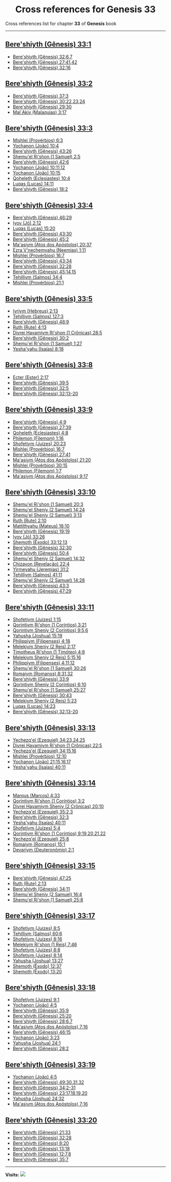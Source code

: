 <div align="center">

# Cross references for **Genesis 33**
</div>

Cross references list for chapter **33** of **Genesis** book

---

<h2 id="1"><a href="https://bible.ozzuu.com/pt_yah/Gen/33#1" target="_blank">Bere'shiyth (Gênesis) 33:1</a></h2>

- [Bere'shiyth (Gênesis) 32:6,7](https://bible.ozzuu.com/pt_yah/Gen/32#6)
- [Bere'shiyth (Gênesis) 27:41,42](https://bible.ozzuu.com/pt_yah/Gen/27#41)
- [Bere'shiyth (Gênesis) 32:16](https://bible.ozzuu.com/pt_yah/Gen/32#16)
<h2 id="2"><a href="https://bible.ozzuu.com/pt_yah/Gen/33#2" target="_blank">Bere'shiyth (Gênesis) 33:2</a></h2>

- [Bere'shiyth (Gênesis) 37:3](https://bible.ozzuu.com/pt_yah/Gen/37#3)
- [Bere'shiyth (Gênesis) 30:22,23,24](https://bible.ozzuu.com/pt_yah/Gen/30#22)
- [Bere'shiyth (Gênesis) 29:30](https://bible.ozzuu.com/pt_yah/Gen/29#30)
- [Mal`Akiy (Malaquias) 3:17](https://bible.ozzuu.com/pt_yah/Mal/3#17)
<h2 id="3"><a href="https://bible.ozzuu.com/pt_yah/Gen/33#3" target="_blank">Bere'shiyth (Gênesis) 33:3</a></h2>

- [Mishlei (Provérbios) 6:3](https://bible.ozzuu.com/pt_yah/Pro/6#3)
- [Yochanon (João) 10:4](https://bible.ozzuu.com/pt_yah/Joh/10#4)
- [Bere'shiyth (Gênesis) 43:26](https://bible.ozzuu.com/pt_yah/Gen/43#26)
- [Shemu'el Ri'shon (1 Samuel) 2:5](https://bible.ozzuu.com/pt_yah/1Sm/2#5)
- [Bere'shiyth (Gênesis) 42:6](https://bible.ozzuu.com/pt_yah/Gen/42#6)
- [Yochanon (João) 10:11,12](https://bible.ozzuu.com/pt_yah/Joh/10#11)
- [Yochanon (João) 10:15](https://bible.ozzuu.com/pt_yah/Joh/10#15)
- [Qoheleth (Eclesiastes) 10:4](https://bible.ozzuu.com/pt_yah/Ecc/10#4)
- [Luqas (Lucas) 14:11](https://bible.ozzuu.com/pt_yah/Luk/14#11)
- [Bere'shiyth (Gênesis) 18:2](https://bible.ozzuu.com/pt_yah/Gen/18#2)
<h2 id="4"><a href="https://bible.ozzuu.com/pt_yah/Gen/33#4" target="_blank">Bere'shiyth (Gênesis) 33:4</a></h2>

- [Bere'shiyth (Gênesis) 46:29](https://bible.ozzuu.com/pt_yah/Gen/46#29)
- [Iyov (Jó) 2:12](https://bible.ozzuu.com/pt_yah/Job/2#12)
- [Luqas (Lucas) 15:20](https://bible.ozzuu.com/pt_yah/Luk/15#20)
- [Bere'shiyth (Gênesis) 43:30](https://bible.ozzuu.com/pt_yah/Gen/43#30)
- [Bere'shiyth (Gênesis) 45:2](https://bible.ozzuu.com/pt_yah/Gen/45#2)
- [Ma'asiym (Atos dos Apóstolos) 20:37](https://bible.ozzuu.com/pt_yah/Act/20#37)
- [Ezra V'nechemyahu (Neemias) 1:11](https://bible.ozzuu.com/pt_yah/Neh/1#11)
- [Mishlei (Provérbios) 16:7](https://bible.ozzuu.com/pt_yah/Pro/16#7)
- [Bere'shiyth (Gênesis) 43:34](https://bible.ozzuu.com/pt_yah/Gen/43#34)
- [Bere'shiyth (Gênesis) 32:28](https://bible.ozzuu.com/pt_yah/Gen/32#28)
- [Bere'shiyth (Gênesis) 45:14,15](https://bible.ozzuu.com/pt_yah/Gen/45#14)
- [Tehilliym (Salmos) 34:4](https://bible.ozzuu.com/pt_yah/Psa/34#4)
- [Mishlei (Provérbios) 21:1](https://bible.ozzuu.com/pt_yah/Pro/21#1)
<h2 id="5"><a href="https://bible.ozzuu.com/pt_yah/Gen/33#5" target="_blank">Bere'shiyth (Gênesis) 33:5</a></h2>

- [Ivriym (Hebreus) 2:13](https://bible.ozzuu.com/pt_yah/Heb/2#13)
- [Tehilliym (Salmos) 127:3](https://bible.ozzuu.com/pt_yah/Psa/127#3)
- [Bere'shiyth (Gênesis) 48:9](https://bible.ozzuu.com/pt_yah/Gen/48#9)
- [Ruth (Rute) 4:13](https://bible.ozzuu.com/pt_yah/Rut/4#13)
- [Divrei Hayamiym Ri'shon (1 Crônicas) 28:5](https://bible.ozzuu.com/pt_yah/1Ch/28#5)
- [Bere'shiyth (Gênesis) 30:2](https://bible.ozzuu.com/pt_yah/Gen/30#2)
- [Shemu'el Ri'shon (1 Samuel) 1:27](https://bible.ozzuu.com/pt_yah/1Sm/1#27)
- [Yesha'yahu (Isaías) 8:18](https://bible.ozzuu.com/pt_yah/Isa/8#18)
<h2 id="8"><a href="https://bible.ozzuu.com/pt_yah/Gen/33#8" target="_blank">Bere'shiyth (Gênesis) 33:8</a></h2>

- [Ecter (Ester) 2:17](https://bible.ozzuu.com/pt_yah/Est/2#17)
- [Bere'shiyth (Gênesis) 39:5](https://bible.ozzuu.com/pt_yah/Gen/39#5)
- [Bere'shiyth (Gênesis) 32:5](https://bible.ozzuu.com/pt_yah/Gen/32#5)
- [Bere'shiyth (Gênesis) 32:13-20](https://bible.ozzuu.com/pt_yah/Gen/32#13)
<h2 id="9"><a href="https://bible.ozzuu.com/pt_yah/Gen/33#9" target="_blank">Bere'shiyth (Gênesis) 33:9</a></h2>

- [Bere'shiyth (Gênesis) 4:9](https://bible.ozzuu.com/pt_yah/Gen/4#9)
- [Bere'shiyth (Gênesis) 27:39](https://bible.ozzuu.com/pt_yah/Gen/27#39)
- [Qoheleth (Eclesiastes) 4:8](https://bible.ozzuu.com/pt_yah/Ecc/4#8)
- [Philemon (Filemom) 1:16](https://bible.ozzuu.com/pt_yah/Phm/1#16)
- [Shofetiym (Juízes) 20:23](https://bible.ozzuu.com/pt_yah/Jdg/20#23)
- [Mishlei (Provérbios) 16:7](https://bible.ozzuu.com/pt_yah/Pro/16#7)
- [Bere'shiyth (Gênesis) 27:41](https://bible.ozzuu.com/pt_yah/Gen/27#41)
- [Ma'asiym (Atos dos Apóstolos) 21:20](https://bible.ozzuu.com/pt_yah/Act/21#20)
- [Mishlei (Provérbios) 30:15](https://bible.ozzuu.com/pt_yah/Pro/30#15)
- [Philemon (Filemom) 1:7](https://bible.ozzuu.com/pt_yah/Phm/1#7)
- [Ma'asiym (Atos dos Apóstolos) 9:17](https://bible.ozzuu.com/pt_yah/Act/9#17)
<h2 id="10"><a href="https://bible.ozzuu.com/pt_yah/Gen/33#10" target="_blank">Bere'shiyth (Gênesis) 33:10</a></h2>

- [Shemu'el Ri'shon (1 Samuel) 20:3](https://bible.ozzuu.com/pt_yah/1Sm/20#3)
- [Shemu'el Sheniy (2 Samuel) 14:24](https://bible.ozzuu.com/pt_yah/2Sm/14#24)
- [Shemu'el Sheniy (2 Samuel) 3:13](https://bible.ozzuu.com/pt_yah/2Sm/3#13)
- [Ruth (Rute) 2:10](https://bible.ozzuu.com/pt_yah/Rut/2#10)
- [Mattithyahu (Mateus) 18:10](https://bible.ozzuu.com/pt_yah/Mat/18#10)
- [Bere'shiyth (Gênesis) 19:19](https://bible.ozzuu.com/pt_yah/Gen/19#19)
- [Iyov (Jó) 33:26](https://bible.ozzuu.com/pt_yah/Job/33#26)
- [Shemoth (Êxodo) 33:12,13](https://bible.ozzuu.com/pt_yah/Exo/33#12)
- [Bere'shiyth (Gênesis) 32:30](https://bible.ozzuu.com/pt_yah/Gen/32#30)
- [Bere'shiyth (Gênesis) 50:4](https://bible.ozzuu.com/pt_yah/Gen/50#4)
- [Shemu'el Sheniy (2 Samuel) 14:32](https://bible.ozzuu.com/pt_yah/2Sm/14#32)
- [Chizayon (Revelação) 22:4](https://bible.ozzuu.com/pt_yah/Rev/22#4)
- [Yirmeyahu (Jeremias) 31:2](https://bible.ozzuu.com/pt_yah/Jer/31#2)
- [Tehilliym (Salmos) 41:11](https://bible.ozzuu.com/pt_yah/Psa/41#11)
- [Shemu'el Sheniy (2 Samuel) 14:28](https://bible.ozzuu.com/pt_yah/2Sm/14#28)
- [Bere'shiyth (Gênesis) 43:3](https://bible.ozzuu.com/pt_yah/Gen/43#3)
- [Bere'shiyth (Gênesis) 47:29](https://bible.ozzuu.com/pt_yah/Gen/47#29)
<h2 id="11"><a href="https://bible.ozzuu.com/pt_yah/Gen/33#11" target="_blank">Bere'shiyth (Gênesis) 33:11</a></h2>

- [Shofetiym (Juízes) 1:15](https://bible.ozzuu.com/pt_yah/Jdg/1#15)
- [Qorintiym Ri'shon (1 Coríntios) 3:21](https://bible.ozzuu.com/pt_yah/1Co/3#21)
- [Qorintiym Sheniy (2 Coríntios) 9:5,6](https://bible.ozzuu.com/pt_yah/2Co/9#5)
- [Yahusha (Joshua) 15:19](https://bible.ozzuu.com/pt_yah/Jos/15#19)
- [Philippiym (Filipenses) 4:18](https://bible.ozzuu.com/pt_yah/Php/4#18)
- [Melekiym Sheniy (2 Reis) 2:17](https://bible.ozzuu.com/pt_yah/2Ki/2#17)
- [Timotheus Ri'shon (1 Timóteo) 4:8](https://bible.ozzuu.com/pt_yah/1Ti/4#8)
- [Melekiym Sheniy (2 Reis) 5:15,16](https://bible.ozzuu.com/pt_yah/2Ki/5#15)
- [Philippiym (Filipenses) 4:11,12](https://bible.ozzuu.com/pt_yah/Php/4#11)
- [Shemu'el Ri'shon (1 Samuel) 30:26](https://bible.ozzuu.com/pt_yah/1Sm/30#26)
- [Romaiym (Romanos) 8:31,32](https://bible.ozzuu.com/pt_yah/Rom/8#31)
- [Bere'shiyth (Gênesis) 33:9](https://bible.ozzuu.com/pt_yah/Gen/33#9)
- [Qorintiym Sheniy (2 Coríntios) 6:10](https://bible.ozzuu.com/pt_yah/2Co/6#10)
- [Shemu'el Ri'shon (1 Samuel) 25:27](https://bible.ozzuu.com/pt_yah/1Sm/25#27)
- [Bere'shiyth (Gênesis) 30:43](https://bible.ozzuu.com/pt_yah/Gen/30#43)
- [Melekiym Sheniy (2 Reis) 5:23](https://bible.ozzuu.com/pt_yah/2Ki/5#23)
- [Luqas (Lucas) 14:23](https://bible.ozzuu.com/pt_yah/Luk/14#23)
- [Bere'shiyth (Gênesis) 32:13-20](https://bible.ozzuu.com/pt_yah/Gen/32#13)
<h2 id="13"><a href="https://bible.ozzuu.com/pt_yah/Gen/33#13" target="_blank">Bere'shiyth (Gênesis) 33:13</a></h2>

- [Yechezq'el (Ezequiel) 34:23,24,25](https://bible.ozzuu.com/pt_yah/Eze/34#23)
- [Divrei Hayamiym Ri'shon (1 Crônicas) 22:5](https://bible.ozzuu.com/pt_yah/1Ch/22#5)
- [Yechezq'el (Ezequiel) 34:15,16](https://bible.ozzuu.com/pt_yah/Eze/34#15)
- [Mishlei (Provérbios) 12:10](https://bible.ozzuu.com/pt_yah/Pro/12#10)
- [Yochanon (João) 21:15,16,17](https://bible.ozzuu.com/pt_yah/Joh/21#15)
- [Yesha'yahu (Isaías) 40:11](https://bible.ozzuu.com/pt_yah/Isa/40#11)
<h2 id="14"><a href="https://bible.ozzuu.com/pt_yah/Gen/33#14" target="_blank">Bere'shiyth (Gênesis) 33:14</a></h2>

- [Marqus (Marcos) 4:33](https://bible.ozzuu.com/pt_yah/Mar/4#33)
- [Qorintiym Ri'shon (1 Coríntios) 3:2](https://bible.ozzuu.com/pt_yah/1Co/3#2)
- [Divrei Hayamiym Sheniy (2 Crônicas) 20:10](https://bible.ozzuu.com/pt_yah/2Ch/20#10)
- [Yechezq'el (Ezequiel) 35:2,3](https://bible.ozzuu.com/pt_yah/Eze/35#2)
- [Bere'shiyth (Gênesis) 32:3](https://bible.ozzuu.com/pt_yah/Gen/32#3)
- [Yesha'yahu (Isaías) 40:11](https://bible.ozzuu.com/pt_yah/Isa/40#11)
- [Shofetiym (Juízes) 5:4](https://bible.ozzuu.com/pt_yah/Jdg/5#4)
- [Qorintiym Ri'shon (1 Coríntios) 9:19,20,21,22](https://bible.ozzuu.com/pt_yah/1Co/9#19)
- [Yechezq'el (Ezequiel) 25:8](https://bible.ozzuu.com/pt_yah/Eze/25#8)
- [Romaiym (Romanos) 15:1](https://bible.ozzuu.com/pt_yah/Rom/15#1)
- [Devariym (Deuteronômio) 2:1](https://bible.ozzuu.com/pt_yah/Deu/2#1)
<h2 id="15"><a href="https://bible.ozzuu.com/pt_yah/Gen/33#15" target="_blank">Bere'shiyth (Gênesis) 33:15</a></h2>

- [Bere'shiyth (Gênesis) 47:25](https://bible.ozzuu.com/pt_yah/Gen/47#25)
- [Ruth (Rute) 2:13](https://bible.ozzuu.com/pt_yah/Rut/2#13)
- [Bere'shiyth (Gênesis) 34:11](https://bible.ozzuu.com/pt_yah/Gen/34#11)
- [Shemu'el Sheniy (2 Samuel) 16:4](https://bible.ozzuu.com/pt_yah/2Sm/16#4)
- [Shemu'el Ri'shon (1 Samuel) 25:8](https://bible.ozzuu.com/pt_yah/1Sm/25#8)
<h2 id="17"><a href="https://bible.ozzuu.com/pt_yah/Gen/33#17" target="_blank">Bere'shiyth (Gênesis) 33:17</a></h2>

- [Shofetiym (Juízes) 8:5](https://bible.ozzuu.com/pt_yah/Jdg/8#5)
- [Tehilliym (Salmos) 60:6](https://bible.ozzuu.com/pt_yah/Psa/60#6)
- [Shofetiym (Juízes) 8:16](https://bible.ozzuu.com/pt_yah/Jdg/8#16)
- [Melekiym Ri'shon (1 Reis) 7:46](https://bible.ozzuu.com/pt_yah/1Ki/7#46)
- [Shofetiym (Juízes) 8:8](https://bible.ozzuu.com/pt_yah/Jdg/8#8)
- [Shofetiym (Juízes) 8:14](https://bible.ozzuu.com/pt_yah/Jdg/8#14)
- [Yahusha (Joshua) 13:27](https://bible.ozzuu.com/pt_yah/Jos/13#27)
- [Shemoth (Êxodo) 12:37](https://bible.ozzuu.com/pt_yah/Exo/12#37)
- [Shemoth (Êxodo) 13:20](https://bible.ozzuu.com/pt_yah/Exo/13#20)
<h2 id="18"><a href="https://bible.ozzuu.com/pt_yah/Gen/33#18" target="_blank">Bere'shiyth (Gênesis) 33:18</a></h2>

- [Shofetiym (Juízes) 9:1](https://bible.ozzuu.com/pt_yah/Jdg/9#1)
- [Yochanon (João) 4:5](https://bible.ozzuu.com/pt_yah/Joh/4#5)
- [Bere'shiyth (Gênesis) 35:9](https://bible.ozzuu.com/pt_yah/Gen/35#9)
- [Bere'shiyth (Gênesis) 25:20](https://bible.ozzuu.com/pt_yah/Gen/25#20)
- [Bere'shiyth (Gênesis) 28:6,7](https://bible.ozzuu.com/pt_yah/Gen/28#6)
- [Ma'asiym (Atos dos Apóstolos) 7:16](https://bible.ozzuu.com/pt_yah/Act/7#16)
- [Bere'shiyth (Gênesis) 46:15](https://bible.ozzuu.com/pt_yah/Gen/46#15)
- [Yochanon (João) 3:23](https://bible.ozzuu.com/pt_yah/Joh/3#23)
- [Yahusha (Joshua) 24:1](https://bible.ozzuu.com/pt_yah/Jos/24#1)
- [Bere'shiyth (Gênesis) 28:2](https://bible.ozzuu.com/pt_yah/Gen/28#2)
<h2 id="19"><a href="https://bible.ozzuu.com/pt_yah/Gen/33#19" target="_blank">Bere'shiyth (Gênesis) 33:19</a></h2>

- [Yochanon (João) 4:5](https://bible.ozzuu.com/pt_yah/Joh/4#5)
- [Bere'shiyth (Gênesis) 49:30,31,32](https://bible.ozzuu.com/pt_yah/Gen/49#30)
- [Bere'shiyth (Gênesis) 34:2-31](https://bible.ozzuu.com/pt_yah/Gen/34#2)
- [Bere'shiyth (Gênesis) 23:17,18,19,20](https://bible.ozzuu.com/pt_yah/Gen/23#17)
- [Yahusha (Joshua) 24:32](https://bible.ozzuu.com/pt_yah/Jos/24#32)
- [Ma'asiym (Atos dos Apóstolos) 7:16](https://bible.ozzuu.com/pt_yah/Act/7#16)
<h2 id="20"><a href="https://bible.ozzuu.com/pt_yah/Gen/33#20" target="_blank">Bere'shiyth (Gênesis) 33:20</a></h2>

- [Bere'shiyth (Gênesis) 21:33](https://bible.ozzuu.com/pt_yah/Gen/21#33)
- [Bere'shiyth (Gênesis) 32:28](https://bible.ozzuu.com/pt_yah/Gen/32#28)
- [Bere'shiyth (Gênesis) 8:20](https://bible.ozzuu.com/pt_yah/Gen/8#20)
- [Bere'shiyth (Gênesis) 13:18](https://bible.ozzuu.com/pt_yah/Gen/13#18)
- [Bere'shiyth (Gênesis) 12:7,8](https://bible.ozzuu.com/pt_yah/Gen/12#7)
- [Bere'shiyth (Gênesis) 35:7](https://bible.ozzuu.com/pt_yah/Gen/35#7)


---

**Visits:**
![](https://profile-counter.glitch.me/visitCounter_crossrefs1/count.svg)
